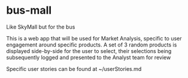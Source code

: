 # bus-mall
Like SkyMall but for the bus

This is a web app that will be used for Market Analysis, specific to user engagement around specific products. A set of 3 random products is displayed side-by-side for the user to select, their selections being subsequently logged and presented to the Analyst team for review

Specific user stories can be found at ~/userStories.md
